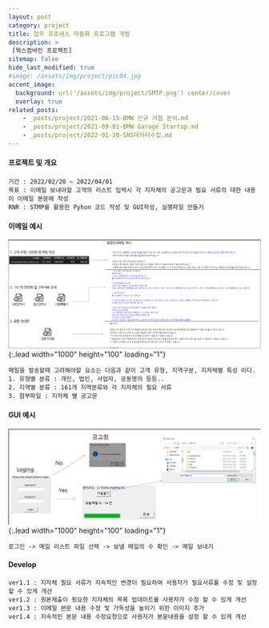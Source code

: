 ```yaml
---
layout: post
category: project
title: 업무 프로세스 자동화 프로그램 개발
description: >
 [웍스컴바인 프로젝트]
sitemap: false
hide_last_modified: true
#image: /assets/img/project/pic04.jpg
accent_image: 
  background: url('/assets/img/project/SMTP.png') center/cover
  overlay: true
related_posts:
    - _posts/project/2021-06-15-BMW 신규 거점 분석.md
    - _posts/project/2021-09-01-BMW Garage Startup.md
    - _posts/project/2022-01-20-SNS데이터수집.md
---
```

#### 프로젝트 및 개요
    기간 : 2022/02/20 ~ 2022/04/01
    목표 : 이메일 보내야할 고객의 리스트 입력시 각 지자체의 공고문과 필요 서류의 대한 내용이 이메일 본문에 작성
    RNR : STMP를 활용한 Pyhon 코드 작성 및 GUI작성, 실행파일 만들기
  

#### 이메일 예시
![Full-width image](/assets/img/project/SMTP_1.png){:.lead width="1000" height="100" loading="1"}

    메일을 발송할때 고려해야할 요소는 다음과 같이 고객 유형, 지역구분, 지자체별 특성 이다.
    1. 유형별 분류 : 개인, 법인, 사업자, 공동명의 등등..
    2. 지역별 분류 : 161개 지역분류와 각 지자체의 필요 서류
    3. 첨부파일 : 지자체 별 공고문

#### GUI 예시
![Full-width image](/assets/img/project/SMTP_2.png){:.lead width="1000" height="100" loading="1"}

    로그인 -> 메일 리스트 파일 선택 -> 보낼 메일의 수 확인 -> 메일 보내기

#### Develop
    ver1.1 : 지자체 필요 서류가 지속적인 변경이 필요하여 사용자가 필요서류를 수정 및 설정 할 수 있게 개선
    ver1.2 : 원본제출이 핑요한 지자체의 목록 업데이트를 사용자가 수정 할 수 있게 개선
    ver1.3 : 이메일 본문 내용 수정 및 가독성을 높이기 위한 이미지 추가
    ver1.4 : 지속적인 본문 내용 수정요청으로 사용자가 본문내용을 설정 할 수 있게 개선
